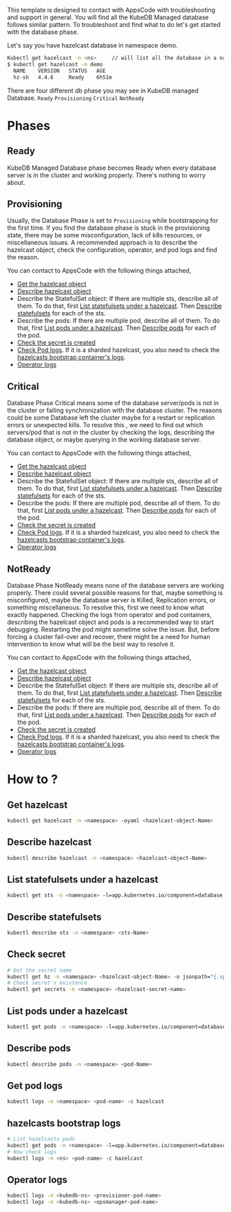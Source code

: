 This template is designed to contact with AppsCode with troubleshooting and support in general. You will find all the KubeDB Managed database follows similar pattern. To troubleshoot and find what to do let's get started with the database phase.

Let's say you have hazelcast database in namespace demo.
```bash
Kubectl get hazelcast -n <ns>     // will list all the database in a namesapce  
$ kubectl get hazelcast -n demo
  NAME    VERSION   STATUS   AGE
  hz-sh   4.4.6     Ready    6h51m
```
There are four different db phase you may see in KubeDB managed Database.
``Ready`` ``Provisioning`` ``Critical`` ``NotReady``

# Phases
## Ready
KubeDB Managed Database phase becomes Ready when every database server is in the cluster and working properly. There's nothing to worry about.

## Provisioning
Usually, the Database Phase is set to `Provisioning` while bootstrapping for the first time. If you find the database phase is stuck in the provisioning state,
there may be some misconfiguration, lack of k8s resources, or miscellaneous issues.
A recommended approach is to describe the hazelcast object, check the configuration, operator, and pod logs and find the reason.

You can contact to AppsCode with the following things attached,
- [Get the hazelcast object](#get-hazelcast)
- [Describe hazelcast object](#describe-hazelcast)
- Describe the StatefulSet object: If there are multiple sts, describe all of them. To do that, first
  [List statefulsets under a hazelcast](#list-statefulsets-under-a-hazelcast). Then [Describe statefulsets](#describe-statefulsets) for each of the sts.
- Describe the pods: If there are multiple pod, describe all of them. To do that, first
  [List pods under a hazelcast](#list-pods-under-a-hazelcast). Then [Describe pods](#describe-pods) for each of the pod.
- [Check the secret is created](#check-secret)
- [Check Pod logs](#get-pod-logs).  If it is a sharded hazelcast, you also need to check the [hazelcasts bootstrap container's logs](#hazelcasts-bootstrap-logs).
- [Operator logs](#operator-logs)

## Critical
Database Phase Critical means some of the database server/pods is not in the cluster or failing synchronization with the database cluster.
The reasons could be some Database left the cluster maybe for a restart or replication errors or unexpected kills.
To resolve this , we need to  find out which servers/pod that is not in the cluster by checking the logs, describing the database object, or maybe querying in the working database server.

You can contact to AppsCode with the following things attached,
- [Get the hazelcast object](#get-hazelcast)
- [Describe hazelcast object](#describe-hazelcast)
- Describe the StatefulSet object: If there are multiple sts, describe all of them. To do that, first
  [List statefulsets under a hazelcast](#list-statefulsets-under-a-hazelcast). Then [Describe statefulsets](#describe-statefulsets) for each of the sts.
- Describe the pods: If there are multiple pod, describe all of them. To do that, first
  [List pods under a hazelcast](#list-pods-under-a-hazelcast). Then [Describe pods](#describe-pods) for each of the pod.
- [Check the secret is created](#check-secret)
- [Check Pod logs](#get-pod-logs).  If it is a sharded hazelcast, you also need to check the [hazelcasts bootstrap container's logs](#hazelcasts-bootstrap-logs).
- [Operator logs](#operator-logs)

## NotReady
Database Phase NotReady means none of the database servers are working properly. There could several possible reasons for that, maybe something is misconfigured,
maybe the database server is Killed, Replication errors, or something miscellaneous.
To resolve this, first we need to know what exactly happened. Checking the logs from operator and pod containers, describing the hazelcast object and pods is a recommended way to start debugging. Restarting the pod might sometime solve the issue. But, before forcing a cluster fail-over and recover,
there might be a need for human intervention to know what will be the best way to resolve it.

You can contact to AppsCode with the following things attached,
- [Get the hazelcast object](#get-hazelcast)
- [Describe hazelcast object](#describe-hazelcast)
- Describe the StatefulSet object: If there are multiple sts, describe all of them. To do that, first
  [List statefulsets under a hazelcast](#list-statefulsets-under-a-hazelcast). Then [Describe statefulsets](#describe-statefulsets) for each of the sts.
- Describe the pods: If there are multiple pod, describe all of them. To do that, first
  [List pods under a hazelcast](#list-pods-under-a-hazelcast). Then [Describe pods](#describe-pods) for each of the pod.
- [Check the secret is created](#check-secret)
- [Check Pod logs](#get-pod-logs).  If it is a sharded hazelcast, you also need to check the [hazelcasts bootstrap container's logs](#hazelcasts-bootstrap-logs).
- [Operator logs](#operator-logs)

# How to ? 
## Get hazelcast
```bash
kubectl get hazelcast -n <namespace> -oyaml <hazelcast-object-Name> 
```

## Describe hazelcast
```bash
kubectl describe hazelcast -n <namespace> <hazelcast-object-Name> 
```

## List statefulsets under a hazelcast
```bash
kubectl get sts -n <namespace> -l=app.kubernetes.io/component=database,app.kubernetes.io/managed-by=kubedb.com,app.kubernetes.io/name=hazelcasts.kubedb.com,app.kubernetes.io/instance=<hazelcast-object-Name> 
```

## Describe statefulsets
```bash
kubectl describe sts -n <namespace> <sts-Name> 
```

## Check secret
```bash
# Get the secret name
kubectl get hz -n <namespace> <hazelcast-object-Name> -o jsonpath="{.spec.authSecret.name}"
# Check secret's existence
kubectl get secrets -n <namespace> <hazelcast-secret-name>
```

## List pods under a hazelcast
```bash
kubectl get pods -n <namespace> -l=app.kubernetes.io/component=database,app.kubernetes.io/managed-by=kubedb.com,app.kubernetes.io/name=hazelcasts.kubedb.com,app.kubernetes.io/instance=<hazelcast-object-Name> 
```

## Describe pods
```bash
kubectl describe pods -n <namespace> <pod-Name> 
```

## Get pod logs 
```bash
kubectl logs -n <namespace> <pod-name> -c hazelcast
```

## hazelcasts bootstrap logs
```bash
# List hazelcasts pods 
kubectl get pods -n <namespace> -l=app.kubernetes.io/component=database,app.kubernetes.io/managed-by=kubedb.com,app.kubernetes.io/name=hazelcasts.kubedb.com,app.kubernetes.io/instance=<hazelcast-object-Name> 
# Now check logs
kubectl logs -n <ns> <pod-name> -c hazelcast
```

## Operator logs
```bash
kubectl logs -n <kubedb-ns> <provisioner-pod-name>
kubectl logs -n <kubedb-ns> <opsmanager-pod-name>
```